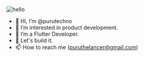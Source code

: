 ![hello](https://user-images.githubusercontent.com/44781006/178741098-4042717e-528b-4b4e-a416-51d6665743be.gif)


- 👋 Hi, I’m @purutechno
- 👀 I’m interested in product development.
- 🌱 I’m a Flutter Developer.
- 💞️ Let's build it.
- 📫 How to reach me (puruthelancer@gmail.com)
